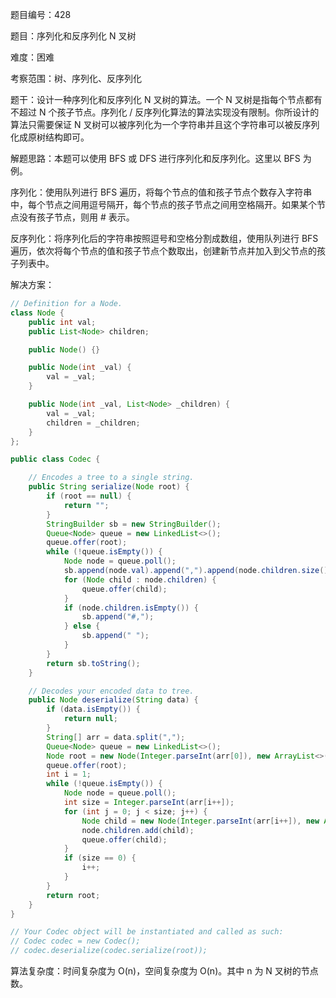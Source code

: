 题目编号：428

题目：序列化和反序列化 N 叉树

难度：困难

考察范围：树、序列化、反序列化

题干：设计一种序列化和反序列化 N 叉树的算法。一个 N 叉树是指每个节点都有不超过 N 个孩子节点。序列化 / 反序列化算法的算法实现没有限制。你所设计的算法只需要保证 N 叉树可以被序列化为一个字符串并且这个字符串可以被反序列化成原树结构即可。

解题思路：本题可以使用 BFS 或 DFS 进行序列化和反序列化。这里以 BFS 为例。

序列化：使用队列进行 BFS 遍历，将每个节点的值和孩子节点个数存入字符串中，每个节点之间用逗号隔开，每个节点的孩子节点之间用空格隔开。如果某个节点没有孩子节点，则用 # 表示。

反序列化：将序列化后的字符串按照逗号和空格分割成数组，使用队列进行 BFS 遍历，依次将每个节点的值和孩子节点个数取出，创建新节点并加入到父节点的孩子列表中。

解决方案：

```java
// Definition for a Node.
class Node {
    public int val;
    public List<Node> children;

    public Node() {}

    public Node(int _val) {
        val = _val;
    }

    public Node(int _val, List<Node> _children) {
        val = _val;
        children = _children;
    }
};

public class Codec {

    // Encodes a tree to a single string.
    public String serialize(Node root) {
        if (root == null) {
            return "";
        }
        StringBuilder sb = new StringBuilder();
        Queue<Node> queue = new LinkedList<>();
        queue.offer(root);
        while (!queue.isEmpty()) {
            Node node = queue.poll();
            sb.append(node.val).append(",").append(node.children.size()).append(",");
            for (Node child : node.children) {
                queue.offer(child);
            }
            if (node.children.isEmpty()) {
                sb.append("#,");
            } else {
                sb.append(" ");
            }
        }
        return sb.toString();
    }

    // Decodes your encoded data to tree.
    public Node deserialize(String data) {
        if (data.isEmpty()) {
            return null;
        }
        String[] arr = data.split(",");
        Queue<Node> queue = new LinkedList<>();
        Node root = new Node(Integer.parseInt(arr[0]), new ArrayList<>());
        queue.offer(root);
        int i = 1;
        while (!queue.isEmpty()) {
            Node node = queue.poll();
            int size = Integer.parseInt(arr[i++]);
            for (int j = 0; j < size; j++) {
                Node child = new Node(Integer.parseInt(arr[i++]), new ArrayList<>());
                node.children.add(child);
                queue.offer(child);
            }
            if (size == 0) {
                i++;
            }
        }
        return root;
    }
}

// Your Codec object will be instantiated and called as such:
// Codec codec = new Codec();
// codec.deserialize(codec.serialize(root));
```

算法复杂度：时间复杂度为 O(n)，空间复杂度为 O(n)。其中 n 为 N 叉树的节点数。